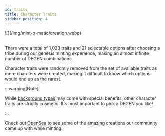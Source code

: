 ```yaml
---
id: traits
title: Character Traits
sidebar_position: 4
---
```


<div style={{ maxWidth: 650, margin: 'auto' }}>![](/img/mint-o-matic/creation.webp)</div>
<br />

There were a total of 1,023 traits and 21 selectable options after choosing a tribe during our genesis minting experience, making an almost infinite number of DEGEN combinations.

Character traits were randomly removed from the set of available traits as more charcters were created, making it difficult to know which options would end up as the rarest.

:::warning[Note]

While [background types](./backgrounds) may come with special benefits, other character traits are strictly cosmetic. It's most important to pick a DEGEN you like!

:::

Check out [OpenSea](https://opensea.io/collection/niftydegen) to see some of the amazing creations our community came up with while minting!
